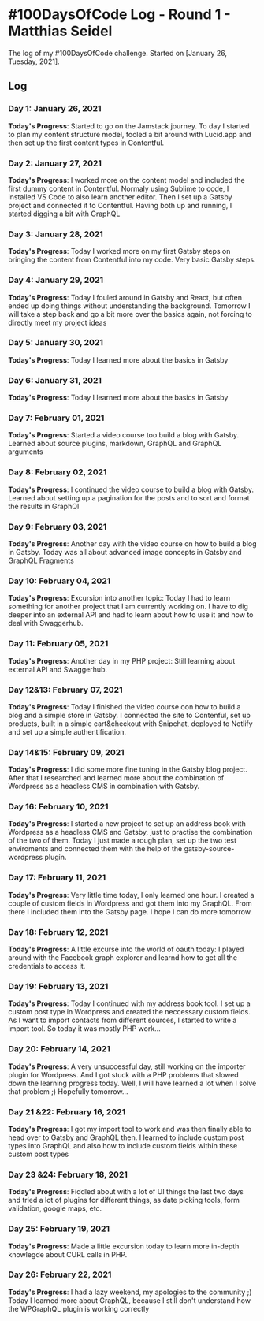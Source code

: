 # #100DaysOfCode Log - Round 1 - Matthias Seidel

The log of my #100DaysOfCode challenge. Started on [January 26, Tuesday, 2021].

## Log

### Day 1: January 26, 2021
**Today's Progress**: Started to go on the Jamstack journey. To day I started to plan my content structure model, fooled a bit around with Lucid.app and then set up the first content types in Contentful. 

### Day 2: January 27, 2021
**Today's Progress**: I worked more on the content model and included the first dummy content in Contentful. Normaly using Sublime to code, I installed VS Code to also learn another editor. Then I set up a Gatsby project and connected it to Contentful. Having both up and running, I started digging a bit with GraphQL 

### Day 3: January 28, 2021
**Today's Progress**: Today I worked more on my first Gatsby steps on bringing the content from Contentful into my code. Very basic Gatsby steps.

### Day 4: January 29, 2021
**Today's Progress**: Today I fouled around in Gatsby and React, but often ended up doing things without understanding the background. Tomorrow I will take a step back and go a bit more over the basics again, not forcing to directly meet my project ideas 

### Day 5: January 30, 2021
**Today's Progress**: Today I learned more about the basics in Gatsby

### Day 6: January 31, 2021
**Today's Progress**: Today I learned more about the basics in Gatsby

### Day 7: February 01, 2021
**Today's Progress**: Started a video course too build a blog with Gatsby. Learned about source plugins, markdown, GraphQL and GraphQL arguments

### Day 8: February 02, 2021
**Today's Progress**: I continued the video course to build a blog with Gatsby. Learned about setting up a pagination for the posts and to sort and format the results in GraphQl

### Day 9: February 03, 2021
**Today's Progress**: Another day with the video course on how to build a blog in Gatsby. Today was all about advanced image concepts in Gatsby and GraphQL Fragments

### Day 10: February 04, 2021
**Today's Progress**: Excursion into another topic: Today I had to learn something for another project that I am currently working on. I have to dig deeper into an external API and had to learn about how to use it and how to deal with Swaggerhub.

### Day 11: February 05, 2021
**Today's Progress**: Another day in my PHP project: Still learning about  external API and Swaggerhub.

### Day 12&13: February 07, 2021
**Today's Progress**: Today I finished the video course oon how to build a blog and a simple store in Gatsby. I connected the site to Contenful, set up products, built in a simple cart&checkout with Snipchat, deployed to Netlify and set up a simple authentification.  

### Day 14&15: February 09, 2021
**Today's Progress**: I did some more fine tuning in the Gatsby blog project. After that I researched and learned more about the combination of Wordpress as a headless CMS in combination with Gatsby. 

### Day 16: February 10, 2021
**Today's Progress**: I started a new project to set up an address book with Wordpress as a headless CMS and Gatsby, just to practise the combination of the two of them. Today I just made a rough plan, set up the two test enviroments and connected them with the help of the gatsby-source-wordpress plugin. 

### Day 17: February 11, 2021
**Today's Progress**: Very little time today, I only learned one hour. I created a couple of custom fields in Wordpress and got them into my GraphQL. From there I included them into the Gatsby page. I hope I can do more tomorrow.

### Day 18: February 12, 2021
**Today's Progress**: A little excurse into the world of oauth today: I played around with the Facebook graph explorer and learnd how to get all the credentials to access it. 

### Day 19: February 13, 2021
**Today's Progress**: Today I continued with my address book tool. I set up a custom post type in Wordpress and created the neccessary custom fields. As I want to import contacts from different sources, I started to write a import tool. So today it was mostly PHP work...

### Day 20: February 14, 2021
**Today's Progress**: A very unsuccessful day, still working on the importer plugin for Wordpress. And I got stuck with a PHP problems that slowed down the learning progress today. Well, I will have learned a lot when I solve that problem ;) Hopefully tomorrow...

### Day 21 &22: February 16, 2021
**Today's Progress**: I got my import tool to work and was then finally able to head over to Gatsby and GraphQL then. I learned to include custom post types into GraphQL and also how to include custom fields within these custom post types

### Day 23 &24: February 18, 2021
**Today's Progress**: Fiddled about with a lot of UI things the last two days and tried a lot of plugins for different things, as date picking tools, form validation, google maps, etc.

### Day 25: February 19, 2021
**Today's Progress**: Made a little excursion today to learn more in-depth knowlegde about CURL calls in PHP.

### Day 26: February 22, 2021
**Today's Progress**: I had a lazy weekend, my apologies to the community ;) Today I learned more about GraphQL, because I still don't understand how the WPGraphQL plugin is working correctly 